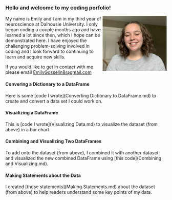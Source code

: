 ### Hello and welcome to my coding porfolio!

<img align="right" src="IMG_5250.jpeg" width="200"/>

My name is Emily and I am in my third year of neuroscience at Dalhousie University. I only began coding a couple months ago and have learned a lot since then, which I hope can be demonstrated here. I have enjoyed the challenging problem-solving involved in coding and I look forward to continuing to learn and acquire new skills.

If you would like to get in contact with me please email [EmilyGosselin8@gmail.com](mailto:emilygosselin8@gmail.com)

#### Convering a Dictionary to a DataFrame
Here is some [code I wrote](Converting Dictionary to DataFrame.md) to create and convert a data set I could work on.

#### Visualizing a DataFrame
This is [code I wrote](Visualizing Data.md) to visualize the dataset (from above) in a bar chart.

#### Combining and Visualizing Two DataFrames
To add onto the dataset (from above), I combined it with another dataset and visualized the new combined DataFrame using [this code](Combining and Visualizing.md).

#### Making Statements about the Data
I created [these statements](Making Statements.md) about the dataset (from above) to help readers understand some key points of my data.
